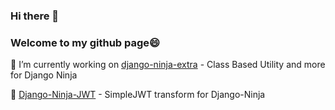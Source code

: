 ### Hi there 👋
### Welcome to my github page😄
🔭 I’m currently working on [django-ninja-extra](https://github.com/eadwinCode/django-ninja-extra) - Class Based Utility and more for Django Ninja

🔭 [Django-Ninja-JWT](https://github.com/eadwinCode/django-ninja-jwt) - SimpleJWT transform for Django-Ninja
<!--
**eadwinCode/eadwinCode** is a ✨ _special_ ✨ repository because its `README.md` (this file) appears on your GitHub profile.

Here are some ideas to get you started:

- 🔭 I’m currently working on ...
- 🌱 I’m currently learning ...
- 👯 I’m looking to collaborate on ...
- 🤔 I’m looking for help with ...
- 💬 Ask me about ...
- 📫 How to reach me: ...
- 😄 Pronouns: ...
- ⚡ Fun fact: ...
-->
